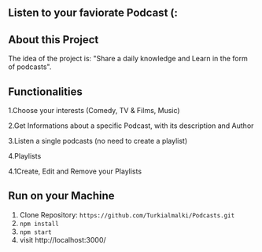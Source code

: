 ## Listen to your faviorate Podcast (:
   


## About this Project

The idea of the project is:
"Share a daily knowledge and Learn in the form of podcasts".


## Functionalities 

1.Choose your interests (Comedy, TV & Films, Music)

2.Get Informations about a specific Podcast, with its description and Author

3.Listen a single podcasts (no need to create a playlist)

4.Playlists

4.1Create, Edit and Remove your Playlists


## Run on your Machine

1. Clone Repository: `https://github.com/Turkialmalki/Podcasts.git`
2. `npm install`
3. `npm start`
4. visit http://localhost:3000/

